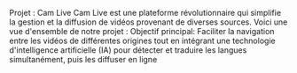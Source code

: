 Projet : Cam Live
Cam Live est une plateforme révolutionnaire qui simplifie la gestion et la diffusion de vidéos provenant de diverses sources. Voici une vue d'ensemble de notre projet :
Objectif principal:
Faciliter la navigation entre les vidéos de différentes origines tout en intégrant une technologie d'intelligence artificielle (IA) pour détecter et traduire les langues simultanément, puis les diffuser en ligne
